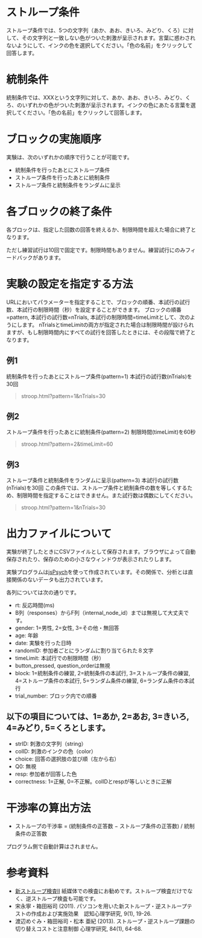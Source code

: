 # ストループ条件

ストループ条件では、5つの文字列（あか、あお、きいろ、みどり、くろ）に対して、その文字列と一致しない色がついた刺激が呈示されます。言葉に惑わされないようにして、インクの色を選択してください。「色の名前」をクリックして回答します。

# 統制条件

統制条件では、XXXという文字列に対して、あか、あお、きいろ、みどり、くろ、のいずれかの色がついた刺激が呈示されます。インクの色にあたる言葉を選択してください。「色の名前」をクリックして回答します。

# ブロックの実施順序

実験は、次のいずれかの順序で行うことが可能です。

- 統制条件を行ったあとにストループ条件
- ストループ条件を行ったあとに統制条件
- ストループ条件と統制条件をランダムに呈示

# 各ブロックの終了条件

各ブロックは、指定した回数の回答を終えるか、制限時間を超えた場合に終了となります。

ただし練習試行は10回で固定です。制限時間もありません。練習試行にのみフィードバックがあります。

# 実験の設定を指定する方法

URLにおいてパラメーターを指定することで、ブロックの順番、本試行の試行数、本試行の制限時間（秒）を設定することができます。
ブロックの順番=pattern, 本試行の試行数=nTrials, 本試行の制限時間=timeLimitとして、次のようにします。
nTrialsとtimeLimitの両方が指定された場合は制限時間が設けられますが、もし制限時間内にすべての試行を回答したときには、その段階で終了となります。

## 例1

統制条件を行ったあとにストループ条件(pattern=1)
本試行の試行数(nTrials)を30回

> stroop.html?pattern=1&nTrials=30

## 例2

ストループ条件を行ったあとに統制条件(pattern=2)
制限時間(timeLimit)を60秒

> stroop.html?pattern=2&timeLimit=60

## 例3

ストループ条件と統制条件をランダムに呈示(pattern=3)
本試行の試行数(nTrials)を30回
この条件では、ストループ条件と統制条件の数を等しくするため、制限時間を指定することはできません。また試行数は偶数にしてください。

> stroop.html?pattern=1&nTrials=30

# 出⼒ファイルについて

実験が終了したときにCSVファイルとして保存されます。ブラウザによって自動保存されたり、保存のための小さなウィンドウが表示されたりします。

実験プログラムは[jsPsych](https://www.jspsych.org/)を使って作成されています。その関係で、分析とは直接関係のないデータも出力されています。

各列については次の通りです。

- rt: 反応時間(ms)
- B列（responses）からF列（internal_node_id）までは無視して大丈夫です。
- gender: 1=男性, 2=女性, 3=その他・無回答
- age: 年齢
- date: 実験を行った日時
- randomID: 参加者ごとにランダムに割り当てられた８文字
- timeLimit: 本試行での制限時間（秒）
- button_pressed, question_orderは無視
- block: 1=統制条件の練習, 2=統制条件の本試行, 3=ストループ条件の練習, 4=ストループ条件の本試行, 5=ランダム条件の練習, 6=ランダム条件の本試行
- trial_number: ブロック内での順番

## 以下の項目については、1=あか, 2=あお, 3=きいろ, 4=みどり, 5=くろとします。

- strID: 刺激の文字列（string）
- colID: 刺激のインクの色（color）
- choice: 回答の選択肢の並び順（左から右）
- Q0: 無視
- resp: 参加者が回答した色
- correctness: 1=正解, 0=不正解。colIDとrespが等しいときに正解

# ⼲渉率の算出⽅法

- ストループの⼲渉率 = (統制条件の正答数 − ストループ条件の正答数) / 統制条件の正答数

プログラム側で自動計算はされません。

# 参考資料

- [新ストループ検査Ⅱ](http://www.toyophysical.co.jp/sinnsutoru-pu1.htm) 紙媒体での検査にお勧めです。ストループ検査だけでなく、逆ストループ検査も可能です。
- 宋永寧・箱田裕司 (2011). パソコンを用いた新ストループ・逆ストループテストの作成および実施効果　認知心理学研究, 9(1), 19-26.
- 渡辺めぐみ・箱田裕司・松本 亜紀 (2013). ストループ・逆ストループ課題の切り替えコストと注意制御 心理学研究, 84(1), 64-68.
